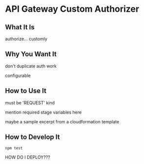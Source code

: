 # API Gateway Custom Authorizer

## What It Is

authorize... customly

## Why You Want It

don't duplicate auth work

configurable

## How to Use It

must be 'REQUEST' kind

mention required stage variables here

maybe a sample excerpt from a cloudformation template

## How to Develop It

`npm test`

HOW DO I DEPLOY???